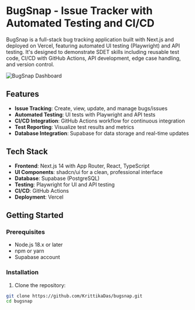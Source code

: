 # BugSnap - Issue Tracker with Automated Testing and CI/CD

BugSnap is a full-stack bug tracking application built with Next.js and deployed on Vercel, featuring automated UI testing (Playwright) and API testing. It's designed to demonstrate SDET skills including reusable test code, CI/CD with GitHub Actions, API development, edge case handling, and version control.

![BugSnap Dashboard](/public/images/dashboard-screenshot.png)

## Features

- **Issue Tracking**: Create, view, update, and manage bugs/issues
- **Automated Testing**: UI tests with Playwright and API tests
- **CI/CD Integration**: GitHub Actions workflow for continuous integration
- **Test Reporting**: Visualize test results and metrics
- **Database Integration**: Supabase for data storage and real-time updates

## Tech Stack

- **Frontend**: Next.js 14 with App Router, React, TypeScript
- **UI Components**: shadcn/ui for a clean, professional interface
- **Database**: Supabase (PostgreSQL)
- **Testing**: Playwright for UI and API testing
- **CI/CD**: GitHub Actions
- **Deployment**: Vercel

## Getting Started

### Prerequisites

- Node.js 18.x or later
- npm or yarn
- Supabase account

### Installation

1. Clone the repository:

```bash
git clone https://github.com/KrittikaDas/bugsnap.git
cd bugsnap
